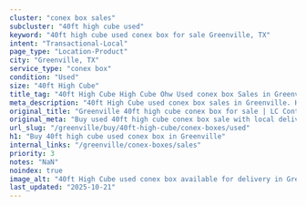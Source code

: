 ```yaml
---
cluster: "conex box sales"
subcluster: "40ft high cube used"
keyword: "40ft high cube used conex box for sale Greenville, TX"
intent: "Transactional-Local"
page_type: "Location-Product"
city: "Greenville, TX"
service_type: "conex box"
condition: "Used"
size: "40ft High Cube"
title_tag: "40ft High Cube High Cube Ohw Used conex box Sales in Greenville | LC Container"
meta_description: "40ft High Cube used conex box sales in Greenville. High cube containers with extra height. Fast delivery, competitive pricing. Serving conex boxes area. Quote ID: URZ. Call (214) 524-4168 for your free quote today."
original_title: "Greenville 40ft high cube conex box for sale | LC Container"
original_meta: "Buy used 40ft high cube conex box sale with local delivery in Greenville, TX. LC Container — local Since 2003. Request a fast quote today."
url_slug: "/greenville/buy/40ft-high-cube/conex-boxes/used"
h1: "Buy 40ft high cube used conex box in Greenville"
internal_links: "/greenville/conex-boxes/sales"
priority: 3
notes: "NaN"
noindex: true
image_alt: "40ft High Cube used conex box available for delivery in Greenville"
last_updated: "2025-10-21"
---
```


<!-- TODO: Add unique city/inventory copy, images, and internal links here. -->
